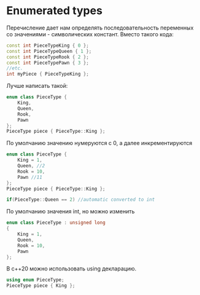 # Enumerated types
Перечисление дает нам определять последовательность переменных со значениями - символических констант. Вместо такого кода:

```cpp
const int PieceTypeKing { 0 };
const int PieceTypeQueen { 1 };
const int PieceTypeRook { 2 };
const int PieceTypePawn { 3 };
//etc.
int myPiece { PieceTypeKing };
```

Лучше написать такой:

```cpp
enum class PieceType { 
	King, 
	Queen, 
	Rook, 
	Pawn 
};
PieceType piece { PieceType::King };
```

По умолчанию значению нумеруются с 0, а далее инкрементируются

```cpp
enum class PieceType { 
	King = 1, 
	Queen, //2
	Rook = 10, 
	Pawn //11
};
PieceType piece { PieceType::King };

if(PieceType::Queen == 2) //automatic converted to int
```

По умолчанию значения int, но можно изменить
```cpp
enum class PieceType : unsigned long
{
	King = 1,
	Queen,
	Rook = 10,
	Pawn
};
```

В c++20 можно использовать using декларацию.

```cpp
using enum PieceType;
PieceType piece { King };
```